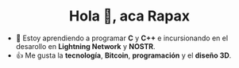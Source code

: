 <h1 align="center">Hola 👋, aca Rapax</h1>

- 👀 Estoy aprendiendo a programar **C** y **C++** e incursionando en el desarollo en **Lightning Network** y **NOSTR**.
- 👍 Me gusta la **tecnología**, **Bitcoin**, **programación** y el **diseño 3D**.

<!-- This README is inspiring in https://github.com/leandrofiadone/leandrofiadone#connect-with-me -->
